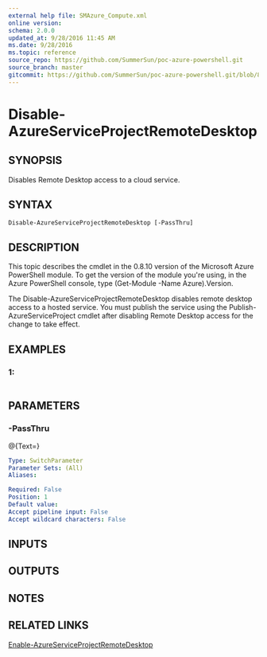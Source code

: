```yaml
---
external help file: SMAzure_Compute.xml
online version: 
schema: 2.0.0
updated_at: 9/28/2016 11:45 AM
ms.date: 9/28/2016
ms.topic: reference
source_repo: https://github.com/SummerSun/poc-azure-powershell.git
source_branch: master
gitcommit: https://github.com/SummerSun/poc-azure-powershell.git/blob/8903b0f1daa01932ac5fa167f377736de2df6709/azureps-cmdlets-docs/Service%20Management/Compute%20Cmdlets/v1.0/Disable-AzureServiceProjectRemoteDesktop.md
---
```


# Disable-AzureServiceProjectRemoteDesktop
## SYNOPSIS
Disables Remote Desktop access to a cloud service.

## SYNTAX

```
Disable-AzureServiceProjectRemoteDesktop [-PassThru]
```

## DESCRIPTION
This topic describes the cmdlet in the 0.8.10 version of the Microsoft Azure PowerShell module.
To get the version of the module you're using, in the Azure PowerShell console, type (Get-Module -Name Azure).Version.

The Disable-AzureServiceProjectRemoteDesktop disables remote desktop access to a hosted service.
You must publish the service using the Publish-AzureServiceProject cmdlet after disabling Remote Desktop access for the change to take effect.

## EXAMPLES

### 1:
```

```

## PARAMETERS

### -PassThru
@{Text=}

```yaml
Type: SwitchParameter
Parameter Sets: (All)
Aliases: 

Required: False
Position: 1
Default value: 
Accept pipeline input: False
Accept wildcard characters: False
```

## INPUTS

## OUTPUTS

## NOTES

## RELATED LINKS

[Enable-AzureServiceProjectRemoteDesktop](8d3f7f43-f8f6-4ecf-b8be-7c69cd10cde7)


